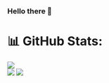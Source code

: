 ### Hello there 👋

<!--
**GuilhermeMVasquez/GuilhermeMVasquez** is a ✨ _special_ ✨ repository because its `README.md` (this file) appears on your GitHub profile.

Here are some ideas to get you started:

- 🔭 I’m currently working on ...
- 🌱 I’m currently learning ...
- 👯 I’m looking to collaborate on ...
- 🤔 I’m looking for help with ...
- 💬 Ask me about ...
- 📫 How to reach me: ...
- 😄 Pronouns: ...
- ⚡ Fun fact: ...
-->

# 📊 GitHub Stats:
![](https://github-readme-streak-stats.herokuapp.com/?user=GuilhermeMVasquez&theme=solarized-light&hide_border=false)<br/>
![](https://github-readme-stats.vercel.app/api/top-langs/?username=GuilhermeMVasquez&theme=solarized-light&hide_border=false&include_all_commits=true&count_private=true&layout=compact)
[![](https://visitcount.itsvg.in/api?id=GuilhermeMVasquez&icon=0&color=12)](https://visitcount.itsvg.in)
